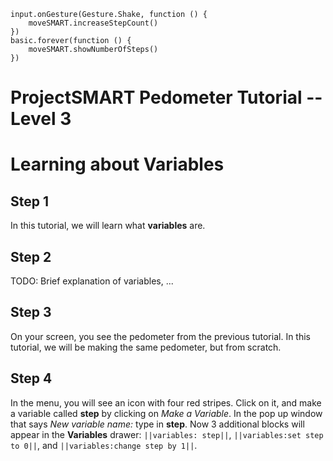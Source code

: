 ```template
input.onGesture(Gesture.Shake, function () {
    moveSMART.increaseStepCount()
})
basic.forever(function () {
    moveSMART.showNumberOfSteps()
})
```
# ProjectSMART Pedometer Tutorial -- Level 3
# Learning about Variables


## Step 1

In this tutorial, we will learn what **variables** are.

## Step 2

TODO: Brief explanation of variables, ...

## Step 3

On your screen, you see the pedometer from the previous tutorial.
In this tutorial, we will be making the same pedometer, but from scratch.

## Step 4

In the menu, you will see an icon with four red stripes. Click on it, and make a variable called **step** by clicking on *Make a Variable*.
In the pop up window that says *New variable name:* type in **step**.
Now 3 additional blocks will appear in the **Variables** drawer: ``||variables: step||``, ``||variables:set step to 0||``, and ``||variables:change step by 1||``.
